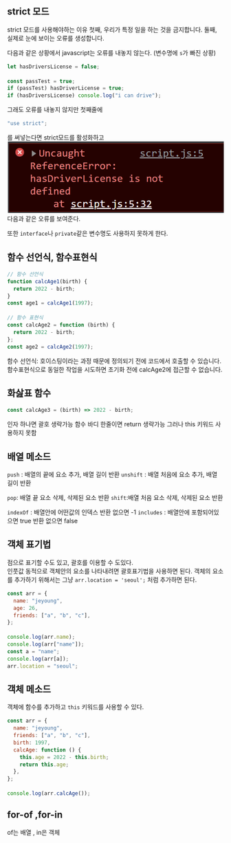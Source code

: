## strict 모드

strict 모드를 사용해야하는 이유
첫째, 우리가 특정 일을 하는 것을 금지합니다.
둘째, 실제로 눈에 보이는 오류를 생성합니다.

다음과 같은 상황에서 javascript는 오류를 내놓지 않는다. (변수명에 `s`가 빠진 상황)

```js
let hasDriversLicense = false;

const passTest = true;
if (passTest) hasDriverLicense = true;
if (hasDriversLicense) console.log("i can drive");
```

그래도 오류를 내놓지 않지만 첫째줄에

```js
"use strict";
```

를 써넣는다면 strict모드를 활성화하고 ![](images/2022-07-12-17-39-53.png) 다음과 같은 오류를 보여준다.

또한 `interface`나 `private`같은 변수명도 사용하지 못하게 한다.

## 함수 선언식, 함수표현식

```js
// 함수 선언식
function calcAge1(birth) {
  return 2022 - birth;
}
const age1 = calcAge1(1997);

// 함수 표현식
const calcAge2 = function (birth) {
  return 2022 - birth;
};
const age2 = calcAge2(1997);
```

함수 선언식: 호이스팅이라는 과정 때문에 정의되기 전에 코드에서 호출할 수 있습니다.
함수표현식으로 동일한 작업을 시도하면 초기화 전에 calcAge2에 접근할 수 없습니다.

## 화삺표 함수

```js
const calcAge3 = (birth) => 2022 - birth;
```

인자 하나면 괄호 생략가능 함수 바디 한줄이면 return 생략가능
그러나 this 키워드 사용하지 못함

## 배열 메소드

`push` : 배열의 끝에 요소 추가, 배열 길이 반환
`unshift` : 배열 처음에 요소 추가, 배열 길이 반환

`pop`: 배열 끝 요소 삭제, 삭제된 요소 반환
`shift`:배열 처음 요소 삭제, 삭제된 요소 반환

`indexOf` : 배열안에 어떤값의 인덱스 반환 없으면 -1
`includes` : 배열안에 포함되어있으면 true 반환 없으면 false

## 객체 표기법

점으로 표기할 수도 있고, 괄호를 이용할 수 도있다.  
인풋값 동적으로 객체안의 요소를 나타내려면 괄호표기법을 사용하면 된다.
객체의 요소를 추가하기 위해서는 그냥 `arr.location = 'seoul';` 처럼 추가하면 된다.

```js
const arr = {
  name: "jeyoung",
  age: 26,
  friends: ["a", "b", "c"],
};

console.log(arr.name);
console.log(arr["name"]);
const a = "name";
console.log(arr[a]);
arr.location = "seoul";
```

## 객체 메소드

객체에 함수를 추가하고 `this` 키워드를 사용할 수 있다.

```js
const arr = {
  name: "jeyoung",
  friends: ["a", "b", "c"],
  birth: 1997,
  calcAge: function () {
    this.age = 2022 - this.birth;
    return this.age;
  },
};

console.log(arr.calcAge());
```

## for-of ,for-in

of는 배열 , in은 객체

